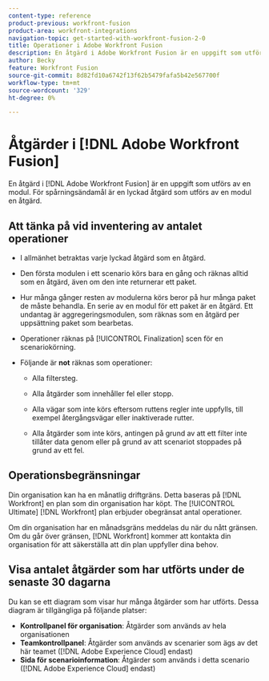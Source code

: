 ```yaml
---
content-type: reference
product-previous: workfront-fusion
product-area: workfront-integrations
navigation-topic: get-started-with-workfront-fusion-2-0
title: Operationer i Adobe Workfront Fusion
description: En åtgärd i Adobe Workfront Fusion är en uppgift som utförs av en modul. För spårningsändamål är en lyckad åtgärd som utförs av en modul en åtgärd.
author: Becky
feature: Workfront Fusion
source-git-commit: 8d82fd10a6742f13f62b5479fafa5b42e567700f
workflow-type: tm+mt
source-wordcount: '329'
ht-degree: 0%

---
```


# Åtgärder i [!DNL Adobe Workfront Fusion]

En åtgärd i [!DNL Adobe Workfront Fusion] är en uppgift som utförs av en modul. För spårningsändamål är en lyckad åtgärd som utförs av en modul en åtgärd.

## Att tänka på vid inventering av antalet operationer

* I allmänhet betraktas varje lyckad åtgärd som en åtgärd.

* Den första modulen i ett scenario körs bara en gång och räknas alltid som en åtgärd, även om den inte returnerar ett paket.

* Hur många gånger resten av modulerna körs beror på hur många paket de måste behandla.  En serie av en modul för ett paket är en åtgärd. Ett undantag är aggregeringsmodulen, som räknas som en åtgärd per uppsättning paket som bearbetas.

* Operationer räknas på [!UICONTROL Finalization] scen för en scenariokörning.

* Följande är **not** räknas som operationer:

   * Alla filtersteg.

   * Alla åtgärder som innehåller fel eller stopp.

   * Alla vägar som inte körs eftersom ruttens regler inte uppfylls, till exempel återgångsvägar eller inaktiverade rutter.

   * Alla åtgärder som inte körs, antingen på grund av att ett filter inte tillåter data genom eller på grund av att scenariot stoppades på grund av ett fel.

## Operationsbegränsningar

Din organisation kan ha en månatlig driftgräns. Detta baseras på [!DNL Workfront] en plan som din organisation har köpt. The [!UICONTROL Ultimate] [!DNL Workfront] plan erbjuder obegränsat antal operationer.

Om din organisation har en månadsgräns meddelas du när du nått gränsen. Om du går över gränsen, [!DNL Workfront] kommer att kontakta din organisation för att säkerställa att din plan uppfyller dina behov.

## Visa antalet åtgärder som har utförts under de senaste 30 dagarna

Du kan se ett diagram som visar hur många åtgärder som har utförts. Dessa diagram är tillgängliga på följande platser:

* **Kontrollpanel för organisation**: Åtgärder som används av hela organisationen
* **Teamkontrollpanel**: Åtgärder som används av scenarier som ägs av det här teamet ([!DNL Adobe Experience Cloud] endast)
* **Sida för scenarioinformation**: Åtgärder som används i detta scenario ([!DNL Adobe Experience Cloud] endast)

